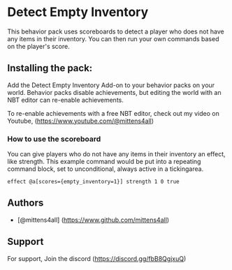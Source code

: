 
# Detect Empty Inventory

This behavior pack uses scoreboards to detect a player who does not have any items in their inventory. You can then run your own commands based on the player's score.

## Installing the pack:

Add the Detect Empty Inventory Add-on to your behavior packs on your world. Behavior packs disable achievements, but editing the world with an NBT editor can re-enable achievements.

To re-enable achievements with a free NBT editor, check out my video on Youtube, (https://www.youtube.com/@mittens4all) 

### How to use the scoreboard

You can give players who do not have any items in their inventory an effect, like strength. This example command would be put into a repeating command block, set to unconditional, always active in a tickingarea.

`effect @a[scores={empty_inventory=1}] strength 1 0 true`

## Authors

- [@mittens4all] (https://www.github.com/mittens4all)

## Support

For support, Join the discord (https://discord.gg/fbB8QgjxuQ)
